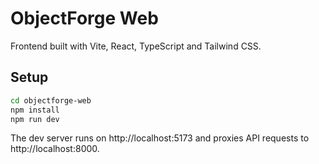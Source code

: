 # ObjectForge Web

Frontend built with Vite, React, TypeScript and Tailwind CSS.

## Setup
```bash
cd objectforge-web
npm install
npm run dev
```
The dev server runs on http://localhost:5173 and proxies API requests to http://localhost:8000.
